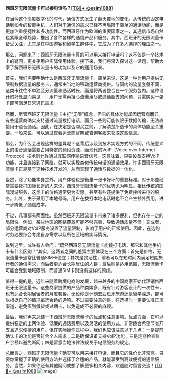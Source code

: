 **西班牙无限流量卡可以接电话吗？[[TG💪+ @esim1088](https://t.me/s/esim1088)]**

在当今这个高度数字化的时代，通信方式发生了翻天覆地的变化。从传统的固定电话到如今的智能手机，人们对于通信的需求已经不再局限于简单的通话功能，而是更加注重便捷性和多功能性。而西班牙作为欧洲的重要国家之一，其通信市场自然也紧跟全球趋势，推出了各种各样的通信产品和服务。其中，西班牙的无限流量卡备受关注，尤其是在中国游客和留学生群体中，它成为了许多人选择的理由之一。

那么，问题来了：西班牙无限流量卡真的可以用来接打电话吗？这不仅是一个技术上的疑问，更关乎用户实际使用体验。接下来，我们将深入探讨这一话题，帮助大家了解西班牙无限流量卡的功能以及它的适用场景。

首先，我们需要明确什么是西班牙无限流量卡。简单来说，这是一种为用户提供无限制数据流量的服务卡，通常由当地的移动运营商提供。与国内的流量套餐不同，这类卡往往不单独区分流量和通话时长，而是将两者整合在一个服务包内。这种设计的好处显而易见——用户无需再担心流量用尽或通话超支的问题，只需购买一张卡即可满足日常通讯需求。

然而，尽管西班牙无限流量卡主打“无限”概念，但它的具体功能却因运营商而异。有些运营商确实支持通过流量拨打电话，而另一些则可能仅限于数据传输，无法直接用于语音通话。因此，在决定是否购买之前，了解清楚所选卡的具体功能至关重要。一般来说，可以通过查看运营商官网或咨询客服来获取这些信息。

那么，为什么会出现这样的差异呢？这背后涉及到技术实现方式的不同。传统意义上的语音通话需要占用特定的频段资源，而现代的VoIP（Voice over Internet Protocol）技术则允许通过互联网传输语音信号。这意味着，只要设备支持VoIP功能，并且连接到了网络，就可以实现类似传统电话的通话效果。许多西班牙无限流量卡正是基于这种技术开发的，从而实现了通话与数据的一体化。

当然，除了功能本身之外，用户体验也是衡量一张卡好坏的重要标准。对于那些经常需要拨打国际长途的人来说，西班牙无限流量卡的优势尤为明显。相比传统的国际漫游服务，这类卡的价格通常更为实惠，甚至有些还提供了免费接听来电的服务。此外，由于采用了本地号码，用户在拨打本地电话时也不会产生额外费用，进一步降低了通信成本。

不过，凡事都有两面性。虽然西班牙无限流量卡带来了诸多便利，但也存在一定的局限性。例如，某些地区的网络覆盖可能不够完善，导致通话质量不佳；又或者，部分运营商对VoIP服务设置了流量限制，影响了用户的正常使用。因此，在选购时务必要综合考虑自身需求以及所在区域的实际情况。

说到这里，或许有人会问：“既然西班牙无限流量卡能接打电话，那它和其他手机卡有什么区别？”其实，这两者之间的差异主要体现在三个方面：首先是价格，无限流量卡通常比普通SIM卡便宜；其次是灵活性，前者可以在短时间内满足短期旅行者的通信需求，而后者更适合长期居住的人群；最后则是适用范围，无限流量卡可能会受到地域限制，而普通SIM卡则没有这样的顾虑。

值得一提的是，近年来随着跨境电商的发展，越来越多的中国商家开始代理销售西班牙无限流量卡。这些商家提供的产品种类繁多，既有针对游客设计的一次性卡，也有适合长期居留者的月度套餐。无论你是计划去西班牙旅游还是留学深造，都可以根据自己的情况挑选合适的选项。不过需要注意的是，在选择时一定要认准正规渠道，避免买到假货或过期卡，以免造成不必要的麻烦。

最后，我们再来总结一下西班牙无限流量卡的优点和注意事项。优点方面，它可以提供稳定的上网体验、低廉的通话费用以及灵活的使用方式，非常适合希望节省开支且追求便捷的用户。但在实际操作过程中，我们也应该注意以下几点：一是提前确认卡的功能是否符合个人需求；二是确保设备支持VoIP功能；三是定期检查账户余额以避免断网；四是留意当地法律法规关于电信服务的规定。

总而言之，西班牙无限流量卡确实可以用来接打电话，而且它的性价比非常高。只要你掌握了正确的使用方法并选择了合适的产品，就能享受到高效便捷的通信服务。当然，如果你还有其他疑问或想了解更多相关内容，欢迎随时留言交流！[[TG💪+ @esim1088](https://t.me/s/esim1088) ![Image](https://i.postimg.cc/4NQfJmqS/Snipaste-2025-05-13-00-14-12.png)]